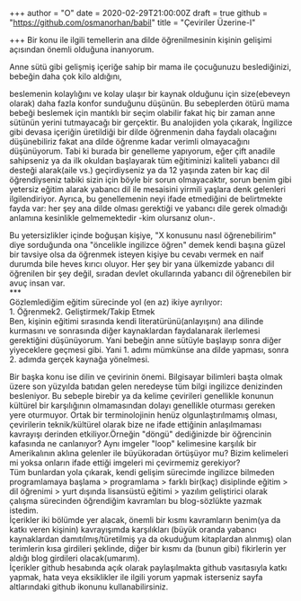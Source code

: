 +++
author = "O"
date = 2020-02-29T21:00:00Z
draft = true
github = "https://github.com/osmanorhan/babil"
title = "Çeviriler Üzerine-I"

+++
Bir konu ile ilgili temellerin ana dilde öğrenilmesinin kişinin gelişimi açısından önemli olduğuna inanıyorum.

Anne sütü gibi gelişmiş içeriğe sahip bir mama ile çocuğunuzu beslediğinizi, bebeğin daha çok kilo aldığını,

beslemenin kolaylığını ve kolay ulaşır bir kaynak olduğunu için size(ebeveyn olarak) daha fazla konfor sunduğunu düşünün. Bu sebeplerden ötürü mama bebeği beslemek için mantıklı bir seçim olabilir fakat hiç bir zaman anne sütünün yerini tutmayacağı bir gerçektir. Bu analojiden yola çıkarak, İngilizce gibi devasa içeriğin üretildiği bir dilde öğrenmenin daha faydalı olacağını düşünebiliriz fakat ana dilde öğrenme kadar verimli olmayacağını düşünüyorum. Tabi ki burada bir genelleme yapıyorum, eğer çift anadile sahipseniz ya da ilk okuldan başlayarak tüm eğitiminizi kaliteli yabancı dil desteği alarak(aile vs.) geçirdiyseniz ya da 12 yaşında zaten bir kaç dil öğrendiyseniz tabiki sizin için böyle bir sorun olmayacaktır, sorun benim gibi yetersiz eğitim alarak yabancı dil ile mesaisini yirmili yaşlara denk gelenleri ilgilendiriyor. Ayrıca, bu genellemenin neyi ifade etmediğini de belirtmekte fayda var: her şey ana dilde olması gerektiği ve yabancı dile gerek olmadığı anlamına kesinlikle gelmemektedir -kim olursanız olun-.

  
Bu yetersizlikler içinde boğuşan kişiye, "X konusunu nasıl öğrenebilirim" diye sorduğunda ona "öncelikle ingilizce öğren" demek kendi başına güzel bir tavsiye olsa da öğrenmek isteyen kişiye bu cevabı vermek en naif durumda bile heves kırıcı oluyor. Her şey bir yana ülkemizde yabancı dil öğrenilen bir şey değil, sıradan devlet okullarında yabancı dil öğrenebilen bir avuç insan var.  
\***  
Gözlemlediğim eğitim sürecinde yol (en az) ikiye ayrılıyor:   
1\. Öğrenmek2. Geliştirmek/Takip Etmek  
Ben, kişinin eğitimi sırasında kendi literatürünü(anlayışını) ana dilinde kurmasını ve sonrasında diğer kaynaklardan faydalanarak ilerlemesi gerektiğini düşünüyorum. Yani bebeğin anne sütüyle başlayıp sonra diğer yiyeceklere geçmesi gibi. Yani 1. adımı mümkünse ana dilde yapması, sonra 2. adımda gerçek kaynağa yönelmesi.  
  
Bir başka konu ise dilin ve çevirinin önemi. Bilgisayar bilimleri başta olmak üzere son yüzyılda batıdan gelen neredeyse tüm bilgi ingilizce denizinden besleniyor. Bu sebeple birebir ya da kelime çevirileri genellikle konunun kültürel bir karşılığının olmamasından dolayı genellikle oturması gereken yere oturmuyor. Ortak bir terminolojinin henüz olgunlaştırılmamış olması, çevirilerin teknik/kültürel olarak bize ne ifade ettiğinin anlaşılmaması kavrayışı derinden etkiliyor.Örneğin "döngü" dediğinizde bir öğrencinin kafasında ne canlanıyor? Aynı imgeler "loop" kelimesine karşılık bir Amerikalının aklına gelenler ile büyükoradan örtüşüyor mu? Bizim kelimeleri mi yoksa onların ifade ettiği imgeleri mi çevirmemiz gerekiyor?   
Tüm bunlardan yola çıkarak, kendi gelişim sürecimde ingilizce bilmeden programlamaya başlama > programlama > farklı bir(kaç) disiplinde eğitim > dil öğrenimi > yurt dışında lisansüstü eğitimi > yazılım geliştirici olarak çalışma sürecinden öğrendiğim kavramları bu blog-sözlükte yazmak istedim.   
İçerikler iki bölümde yer alacak, önemli bir kısmı kavramların benim(ya da katkı veren kişinin) kavrayışımda karşılıkları (büyük oranda yabancı kaynaklardan damıtılmış/türetilmiş ya da okuduğum kitaplardan alınmış) olan terimlerin kısa girdileri şeklinde, diğer bir kısmı da (bunun gibi) fikirlerin yer aldığı blog girdileri olacak(umarım).  
İçerikler github hesabında açık olarak paylaşılmakta github vasıtasıyla katkı yapmak, hata veya eksiklikler ile ilgili yorum yapmak isterseniz sayfa altlarındaki github ikonunu kullanabilirsiniz.